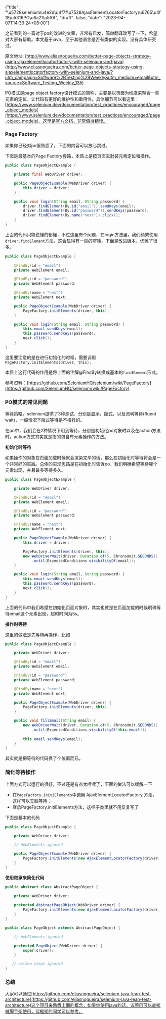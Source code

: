 {"title": "\u5728selenium\u4e2d\u4f7f\u7528AjaxElementLocatorFactory\u6765\u4f18\u5316PO\u6a21\u5f0f", "draft": false, "date": "2023-04-07T14:39:24+08:00"}

之前看到的一篇对于po的改进的文章，非常有启发，简单翻译改写了一下，希望对大家有帮助。本文基于java，至于其他语言是否有类似的实现，没有具体研究过。

原文地址: [http://www.eliasnogueira.com/better-page-objects-strategy-using-ajaxelementlocatorfactory-with-selenium-and-java](http://www.eliasnogueira.com/better-page-objects-strategy-using-ajaxelementlocatorfactory-with-selenium-and-java/?utm_campaign=Software%2BTesting%2BWeekly&utm_medium=email&utm_source=Software_Testing_Weekly_135)

PO模式是page object factory设计模式的简称，主要是以页面为维度来聚合一些元素的定位，让代码有更好的维护性和重用性，具体细节可以看这里：[https://www.selenium.dev/documentation/test_practices/encouraged/page_object_models](https://www.selenium.dev/documentation/test_practices/encouraged/page_object_models)。这里是官方文档，非常值得精读。

### Page Factory

如果你已经对po很熟悉了，下面的内容可以放心跳过。

下面是最基本的Page Factory套路，本质上是按页面去封装元素定位和操作。

```java
public class PageObjectExample {

    private final WebDriver driver;

    public PageObjectExample(WebDriver driver) {
        this.driver = driver;
    }

    public void login(String email, String password) {
        driver.findElement(By.id("email")).sendKeys(email);
        driver.findElement(By.id("password")).sendKeys(password);
        driver.findElement(By.name("next")).click();
    }
}
```

上面的代码只能说懂的都懂，不过这里有个问题，在login方法里，我们频繁使用`driver.findElement`方法，这会显得有一些的啰嗦，下面是改进版本，优雅了很多。

```java
public class PageObjectExample {
    
    @FindBy(id = "email")
    private WebElement email;

    @FindBy(id = "password")
    private WebElement password;

    @FindBy(name = "next")
    private WebElement next;

    public PageObjectExample(WebDriver driver) {
        PageFactory.initElements(driver, this);
    }

    public void login(String email, String password) {
        this.email.sendKeys(email);
        this.password.sendKeys(password);
        next.click();
    }
}
```

这里要注意的是在进行初始化的时候，需要调用`PageFactory.initElements(driver, this);`

本质上这行代码的作用是将上面的注解@FindBy转换成基本的`findElement`形式。

参考资料：[https://github.com/SeleniumHQ/selenium/wiki/PageFactory](https://github.com/SeleniumHQ/selenium/wiki/PageFactory)

### PO模式的常见问题

等待策略。selenium提供了3种测试，分别是显示，隐式，以及流利等待(fluent wait)，一般情况下隐式等待是不推荐的。

在po中，我们会在2种情况下用到等待，分别是初始化po对象时以及在action方法时，action方式其实就是指的包含有元素操作的方法。

**初始化时等待**

如果操作的对象在页面加载时候就会渲染完毕的话，那么在初始化时等待将会是一个非常好的实践。总体的实现思路是在初始化时告诉po，我们明确希望等待哪个元素出现，并且最多等待多久。

```java
public class PageObjectExample {

    private WebDriver driver;

    @FindBy(id = "email")
    private WebElement email;

    @FindBy(id = "password")
    private WebElement password;

    @FindBy(name = "next")
    private WebElement next;

    public PageObjectExample(WebDriver driver) {
        this.driver = driver;

        PageFactory.initElements(driver, this);
        new WebDriverWait(driver, Duration.of(5, ChronoUnit.SECONDS))
            .until(ExpectedConditions.visibilityOf(email));
    }

    public void login(String email, String password) {
        this.email.sendKeys(email);
        this.password.sendKeys(password);
        next.click();
    }
}
```

上面的代码中我们希望在初始化页面对象时，其实也就是在页面加载的时候明确等待email这个元素出现，超时时间为5s。

**操作时等待**

这里的做法是先等待再操作，比如

```java
public class PageObjectExample {

    private WebDriver driver;

    @FindBy(id = "email")
    private WebElement email;

    @FindBy(id = "password")
    private WebElement password;

    @FindBy(name = "next")
    private WebElement next;

    public PageObjectExample(WebDriver driver) {
        PageFactory.initElements(driver, this);
    }

    public void fillEmail(String email) {
        new WebDriverWait(driver, Duration.of(5, ChronoUnit.SECONDS))
            .until(ExpectedConditions.visibilityOf(this.email));
        
        this.email.sendKeys(email);
    }
}
```

其实就是把等待的代码换了个位置而已。

### 简化等待操作

上面方式可以运行的很好，不过还是有点太啰嗦了，下面的做法可以缓解一下

- 在`PageFactory.initiElements`中调用 AjaxElementLocatorFactory 方法，这样可以无脑等待；
- 继承PageFactory.initiElements方法，这样子类里就不用反复写了

下面是基本的代码

```java
public class PageObjectExample {

    private WebDriver driver;

    // WebElements ignored

    public PageObjectExample(WebDriver driver) {
        PageFactory.initElements(new AjaxElementLocatorFactory(driver, 5), this);
    }
}
```

**使用继承来简化代码**

```java
public abstract class AbstractPageObject {

    private WebDriver driver;
    
    protected AbstractPageObject(WebDriver driver) {
        PageFactory.initElements(new AjaxElementLocatorFactory(driver, 5), this);
    }
}

public class PageObject extends AbstractPageObject {

    // WebElements ignored

    protected PageObject(WebDriver driver) {
        super(driver);
    }

   // action steps ignored
}
```

### 总结

大家可以通过[https://github.com/eliasnogueira/selenium-java-lean-test-architecture](https://github.com/eliasnogueira/selenium-java-lean-test-architecture)这个项目来熟悉上面的概念，如果你使用java的话，该项目可以直接做脚手架使用，写框架的同学可以参考。